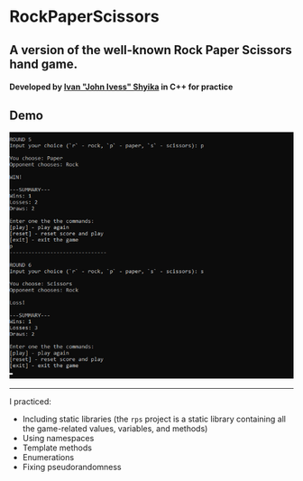 # RockPaperScissors
## A version of the well-known Rock Paper Scissors hand game.
#### Developed by [Ivan "John Ivess" Shyika](https://www.youtube.com/c/JohnIvess) in C++ for practice

## Demo
![Demo screenshot](demo/demo.png)

---

I practiced:
- Including static libraries (the `rps` project is a static library containing all the game-related values, variables, and methods)
- Using namespaces
- Template methods
- Enumerations
- Fixing pseudorandomness
